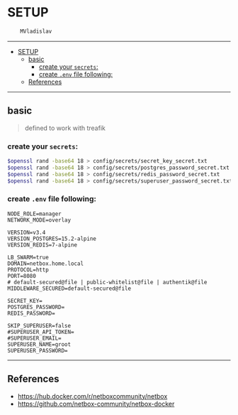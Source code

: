 # SETUP

```sh
    MVladislav
```

---

- [SETUP](#setup)
  - [basic](#basic)
    - [create your `secrets`:](#create-your-secrets)
    - [create `.env` file following:](#create-env-file-following)
  - [References](#references)

---

## basic

> defined to work with treafik

### create your `secrets`:

```sh
$openssl rand -base64 18 > config/secrets/secret_key_secret.txt
$openssl rand -base64 18 > config/secrets/postgres_password_secret.txt
$openssl rand -base64 18 > config/secrets/redis_password_secret.txt
$openssl rand -base64 18 > config/secrets/superuser_password_secret.txt
```

### create `.env` file following:

```env
NODE_ROLE=manager
NETWORK_MODE=overlay

VERSION=v3.4
VERSION_POSTGRES=15.2-alpine
VERSION_REDIS=7-alpine

LB_SWARM=true
DOMAIN=netbox.home.local
PROTOCOL=http
PORT=8080
# default-secured@file | public-whitelist@file | authentik@file
MIDDLEWARE_SECURED=default-secured@file

SECRET_KEY=
POSTGRES_PASSWORD=
REDIS_PASSWORD=

SKIP_SUPERUSER=false
#SUPERUSER_API_TOKEN=
#SUPERUSER_EMAIL=
SUPERUSER_NAME=groot
SUPERUSER_PASSWORD=
```

---

## References

- <https://hub.docker.com/r/netboxcommunity/netbox>
- <https://github.com/netbox-community/netbox-docker>
